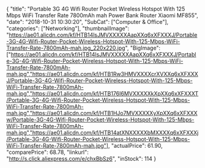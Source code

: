 {
	"title": "Portable 3G 4G Wifi Router Pocket Wireless Hotspot With 125 Mbps WiFi Transfer Rate 7800mAh mah Power Bank Router Xiaomi MF855",
	"date": "2018-10-31 10:30:20",
	"SubCat": ["Computer & Office"],
	"categories": ["Networking"],
	"thumbnailImage": "https://ae01.alicdn.com/kf/HTB14lsJMVXXXXXAapXXq6xXFXXXJ/Portable-3G-4G-Wifi-Router-Pocket-Wireless-Hotspot-With-125-Mbps-WiFi-Transfer-Rate-7800mAh-mah.jpg_220x220.jpg",
	"BigImage": ["https://ae01.alicdn.com/kf/HTB14lsJMVXXXXXAapXXq6xXFXXXJ/Portable-3G-4G-Wifi-Router-Pocket-Wireless-Hotspot-With-125-Mbps-WiFi-Transfer-Rate-7800mAh-mah.jpg","https://ae01.alicdn.com/kf/HTB1Rw3HMVXXXXcrXVXXq6xXFXXXJ/Portable-3G-4G-Wifi-Router-Pocket-Wireless-Hotspot-With-125-Mbps-WiFi-Transfer-Rate-7800mAh-mah.jpg","https://ae01.alicdn.com/kf/HTB176I6MVXXXXXkXpXXq6xXFXXXT/Portable-3G-4G-Wifi-Router-Pocket-Wireless-Hotspot-With-125-Mbps-WiFi-Transfer-Rate-7800mAh-mah.jpg","https://ae01.alicdn.com/kf/HTB1HJo7MVXXXXXyXpXXq6xXFXXXw/Portable-3G-4G-Wifi-Router-Pocket-Wireless-Hotspot-With-125-Mbps-WiFi-Transfer-Rate-7800mAh-mah.jpg","https://ae01.alicdn.com/kf/HTB14atXNXXXXXbMXXXXq6xXFXXXj/Portable-3G-4G-Wifi-Router-Pocket-Wireless-Hotspot-With-125-Mbps-WiFi-Transfer-Rate-7800mAh-mah.jpg"],
	"actualPrice": 61.90,
	"comparePrice": 68.78,
	"linkurl": "http://s.click.aliexpress.com/e/chxBbSz6",
	"inStock": 114
}
